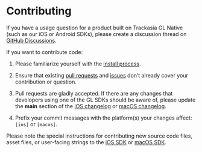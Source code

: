 # Contributing

If you have a usage question for a product built on Trackasia GL Native (such as our iOS or Android SDKs), please create a discussion thread on [GitHub Discussions](https://github.com/trackasia/trackasia-gl-native/discussions/categories/q-a).

If you want to contribute code:

1. Please familiarize yourself with the [install process](./INSTALL.md).

1. Ensure that existing [pull requests](https://github.com/trackasia/trackasia-gl-native/pulls?q=is%3Aopen+is%3Apr+label%3AiOS) and [issues](https://github.com/trackasia/trackasia-gl-native/issues?q=is%3Aopen+is%3Aissue+label%3AiOS) don’t already cover your contribution or question.

2. Pull requests are gladly accepted. If there are any changes that developers using one of the GL SDKs should be aware of, please update the **main** section of the [iOS changelog](platform/ios/CHANGELOG.md) or [macOS changelog](platform/macos/CHANGELOG.md).

3. Prefix your commit messages with the platform(s) your changes affect: `[ios]` or `[macos]`.

Please note the special instructions for contributing new source code files, asset files, or user-facing strings to the [iOS SDK](platform/ios/DEVELOPING.md#contributing) or [macOS SDK](platform/macos/DEVELOPING.md#contributing).
